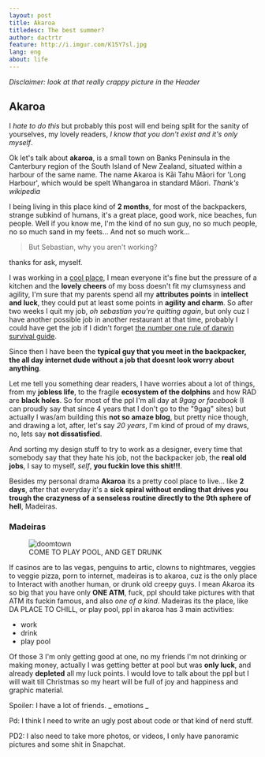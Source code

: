 ```yaml
---
layout: post
title: Akaroa
titledesc: The best summer?
author: dactrtr
feature: http://i.imgur.com/K15Y7sl.jpg
lang: eng
about: life
---
```


_Disclaimer: look at that really crappy picture in the Header_

## Akaroa

I _hate to do this_ but probably this post will end being split for the sanity of yourselves, my lovely readers, _I know that you don't exist and it's only myself_.

Ok let's talk about **akaroa**, is a small town on Banks Peninsula in the Canterbury region of the South Island of New Zealand, situated within a harbour of the same name. The name Akaroa is Kāi Tahu Māori for 'Long Harbour', which would be spelt Whangaroa in standard Māori. _Thank's wikipedia_

I being living in this place kind of **2 months**, for most of the backpackers, strange subkind of humans, it's a great place, good work, nice beaches, fun people. Well if you know me, I'm the kind of no sun guy, no so much people, no so much sand in my feets... And not so much work...

> But Sebastian, why you aren't working?

thanks for ask, myself.

I was working in a [cool place](https://www.instagram.com/p/9Rg749PT2q/), I mean everyone it's fine but the pressure of a kitchen and the **lovely cheers** of my boss doesn't fit my clumsyness and agility, I'm sure that my parents spend all my **attributes points** in **intellect and luck**, they could put at least some points in **agility and charm**. So after two weeks I quit my job, _oh sebastian you're quitting again_, but only cuz I have another possible job in another restaurant at that time, probably I could have get the job if I didn't forget [the number one rule of darwin survival guide](https://www.instagram.com/p/95xsJGPT0A/?taken-by=dactrtrs).

Since then I have been the **typical guy that you meet in the backpacker, the all day internet dude without a job that doesnt look worry about anything**.

Let me tell you something dear readers, I have worries about a lot of things, from my **jobless life**, to the fragile **ecosystem of the dolphins** and how RAD are **black holes**. So for most of the ppl I'm all day at _9gag or facebook_ (I can proudly say that since 4 years that I don't go to the "9gag" sites) but actually I was/am building this **not so amaze blog**, but pretty nice though, and drawing a lot, after, let's say _20 years_, I'm kind of proud of my draws, no, lets say **not dissatisfied**.

And sorting my design stuff to try to work as a designer, every time that somebody say that they hate his job, not the backpacker job, the **real old jobs**, I say to myself, _self_, **you fuckin love this shit!!!**.

Besides my personal drama **Akaroa** its a pretty cool place to live... like **2 days**, after that everyday it's a **sick spiral without ending that drives you trough the crazyness of a senseless routine directly to the 9th sphere of hell**, Madeiras.

### Madeiras

<figure class="figimg">
   <img src="http://www.akaroa.com/sites/default/files/2014-05-27%2015.06.31.jpg" alt="doomtown">
<figcaption>
COME TO PLAY POOL, AND GET DRUNK
</figcaption>
</figure>

If casinos are to las vegas, penguins to artic, clowns to nightmares, veggies to veggie pizza, porn to internet, madeiras is to akaroa, cuz is the only place to Interact with another human, or drunk old creepy guys. I mean Akaroa its so big that you have only **ONE ATM**, fuck, ppl should take pictures with that ATM its fuckin famous, and also _one of a kind_.
Madeiras its the place, like DA PLACE TO CHILL, or play pool, ppl in akaroa has 3 main activities:

- work
- drink
- play pool

Of those 3 I'm only getting good at one, no my friends I'm not drinking or making money, actually I was getting better at pool but was **only luck**, and already **depleted** all my luck points.
I would love to talk about the ppl but I will wait till Christmas so my heart will be full of joy and happiness and graphic material.

Spoiler: I have a lot of friends. _ emotions _

Pd: I think I need to write an ugly post about code or that kind of nerd stuff.

PD2: I also need to take more photos, or videos, I only have panoramic pictures and some shit in Snapchat.
